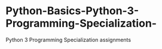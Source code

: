 # Python-Basics-Python-3-Programming-Specialization-
Python 3 Programming Specialization assignments
